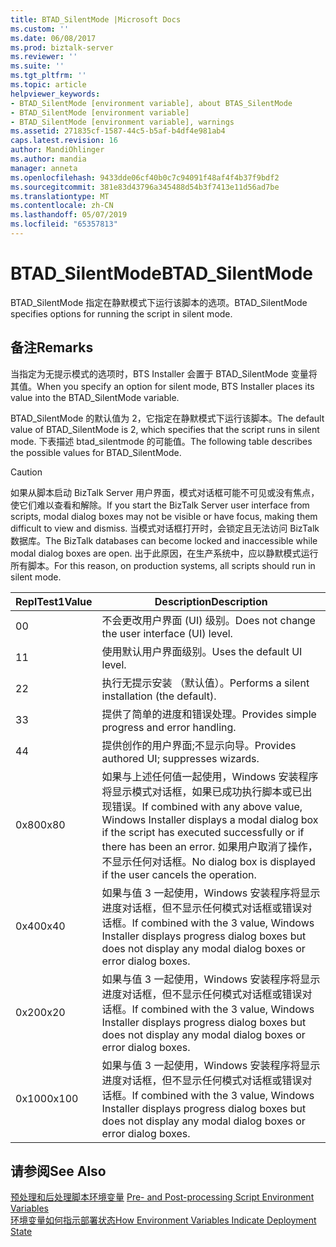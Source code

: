 ```yaml
---
title: BTAD_SilentMode |Microsoft Docs
ms.custom: ''
ms.date: 06/08/2017
ms.prod: biztalk-server
ms.reviewer: ''
ms.suite: ''
ms.tgt_pltfrm: ''
ms.topic: article
helpviewer_keywords:
- BTAD_SilentMode [environment variable], about BTAS_SilentMode
- BTAD_SilentMode [environment variable]
- BTAD_SilentMode [environment variable], warnings
ms.assetid: 271835cf-1587-44c5-b5af-b4df4e981ab4
caps.latest.revision: 16
author: MandiOhlinger
ms.author: mandia
manager: anneta
ms.openlocfilehash: 9433dde06cf40b0c7c94091f48af4f4b37f9bdf2
ms.sourcegitcommit: 381e83d43796a345488d54b3f7413e11d56ad7be
ms.translationtype: MT
ms.contentlocale: zh-CN
ms.lasthandoff: 05/07/2019
ms.locfileid: "65357813"
---
```

# <a name="btadsilentmode"></a><span data-ttu-id="efe41-102">BTAD_SilentMode</span><span class="sxs-lookup"><span data-stu-id="efe41-102">BTAD_SilentMode</span></span>
<span data-ttu-id="efe41-103">BTAD_SilentMode 指定在静默模式下运行该脚本的选项。</span><span class="sxs-lookup"><span data-stu-id="efe41-103">BTAD_SilentMode specifies options for running the script in silent mode.</span></span>  
  
## <a name="remarks"></a><span data-ttu-id="efe41-104">备注</span><span class="sxs-lookup"><span data-stu-id="efe41-104">Remarks</span></span>  
 <span data-ttu-id="efe41-105">当指定为无提示模式的选项时，BTS Installer 会置于 BTAD_SilentMode 变量将其值。</span><span class="sxs-lookup"><span data-stu-id="efe41-105">When you specify an option for silent mode, BTS Installer places its value into the BTAD_SilentMode variable.</span></span>  
  
 <span data-ttu-id="efe41-106">BTAD_SilentMode 的默认值为 2，它指定在静默模式下运行该脚本。</span><span class="sxs-lookup"><span data-stu-id="efe41-106">The default value of BTAD_SilentMode is 2, which specifies that the script runs in silent mode.</span></span> <span data-ttu-id="efe41-107">下表描述 btad_silentmode 的可能值。</span><span class="sxs-lookup"><span data-stu-id="efe41-107">The following table describes the possible values for BTAD_SilentMode.</span></span>  
  
> [!CAUTION]
>  <span data-ttu-id="efe41-108">如果从脚本启动 BizTalk Server 用户界面，模式对话框可能不可见或没有焦点，使它们难以查看和解除。</span><span class="sxs-lookup"><span data-stu-id="efe41-108">If you start the BizTalk Server user interface from scripts, modal dialog boxes may not be visible or have focus, making them difficult to view and dismiss.</span></span> <span data-ttu-id="efe41-109">当模式对话框打开时，会锁定且无法访问 BizTalk 数据库。</span><span class="sxs-lookup"><span data-stu-id="efe41-109">The BizTalk databases can become locked and inaccessible while modal dialog boxes are open.</span></span> <span data-ttu-id="efe41-110">出于此原因，在生产系统中，应以静默模式运行所有脚本。</span><span class="sxs-lookup"><span data-stu-id="efe41-110">For this reason, on production systems, all scripts should run in silent mode.</span></span>  
  
|<span data-ttu-id="efe41-111">ReplTest1</span><span class="sxs-lookup"><span data-stu-id="efe41-111">Value</span></span>|<span data-ttu-id="efe41-112">Description</span><span class="sxs-lookup"><span data-stu-id="efe41-112">Description</span></span>|  
|-----------|-----------------|  
|<span data-ttu-id="efe41-113">0</span><span class="sxs-lookup"><span data-stu-id="efe41-113">0</span></span>|<span data-ttu-id="efe41-114">不会更改用户界面 (UI) 级别。</span><span class="sxs-lookup"><span data-stu-id="efe41-114">Does not change the user interface (UI) level.</span></span>|  
|<span data-ttu-id="efe41-115">1</span><span class="sxs-lookup"><span data-stu-id="efe41-115">1</span></span>|<span data-ttu-id="efe41-116">使用默认用户界面级别。</span><span class="sxs-lookup"><span data-stu-id="efe41-116">Uses the default UI level.</span></span>|  
|<span data-ttu-id="efe41-117">2</span><span class="sxs-lookup"><span data-stu-id="efe41-117">2</span></span>|<span data-ttu-id="efe41-118">执行无提示安装 （默认值）。</span><span class="sxs-lookup"><span data-stu-id="efe41-118">Performs a silent installation (the default).</span></span>|  
|<span data-ttu-id="efe41-119">3</span><span class="sxs-lookup"><span data-stu-id="efe41-119">3</span></span>|<span data-ttu-id="efe41-120">提供了简单的进度和错误处理。</span><span class="sxs-lookup"><span data-stu-id="efe41-120">Provides simple progress and error handling.</span></span>|  
|<span data-ttu-id="efe41-121">4</span><span class="sxs-lookup"><span data-stu-id="efe41-121">4</span></span>|<span data-ttu-id="efe41-122">提供创作的用户界面;不显示向导。</span><span class="sxs-lookup"><span data-stu-id="efe41-122">Provides authored UI; suppresses wizards.</span></span>|  
|<span data-ttu-id="efe41-123">0x80</span><span class="sxs-lookup"><span data-stu-id="efe41-123">0x80</span></span>|<span data-ttu-id="efe41-124">如果与上述任何值一起使用，Windows 安装程序将显示模式对话框，如果已成功执行脚本或已出现错误。</span><span class="sxs-lookup"><span data-stu-id="efe41-124">If combined with any above value, Windows Installer displays a modal dialog box if the script has executed successfully or if there has been an error.</span></span> <span data-ttu-id="efe41-125">如果用户取消了操作，不显示任何对话框。</span><span class="sxs-lookup"><span data-stu-id="efe41-125">No dialog box is displayed if the user cancels the operation.</span></span>|  
|<span data-ttu-id="efe41-126">0x40</span><span class="sxs-lookup"><span data-stu-id="efe41-126">0x40</span></span>|<span data-ttu-id="efe41-127">如果与值 3 一起使用，Windows 安装程序将显示进度对话框，但不显示任何模式对话框或错误对话框。</span><span class="sxs-lookup"><span data-stu-id="efe41-127">If combined with the 3 value, Windows Installer displays progress dialog boxes but does not display any modal dialog boxes or error dialog boxes.</span></span>|  
|<span data-ttu-id="efe41-128">0x20</span><span class="sxs-lookup"><span data-stu-id="efe41-128">0x20</span></span>|<span data-ttu-id="efe41-129">如果与值 3 一起使用，Windows 安装程序将显示进度对话框，但不显示任何模式对话框或错误对话框。</span><span class="sxs-lookup"><span data-stu-id="efe41-129">If combined with the 3 value, Windows Installer displays progress dialog boxes but does not display any modal dialog boxes or error dialog boxes.</span></span>|  
|<span data-ttu-id="efe41-130">0x100</span><span class="sxs-lookup"><span data-stu-id="efe41-130">0x100</span></span>|<span data-ttu-id="efe41-131">如果与值 3 一起使用，Windows 安装程序将显示进度对话框，但不显示任何模式对话框或错误对话框。</span><span class="sxs-lookup"><span data-stu-id="efe41-131">If combined with the 3 value, Windows Installer displays progress dialog boxes but does not display any modal dialog boxes or error dialog boxes.</span></span>|  
  
## <a name="see-also"></a><span data-ttu-id="efe41-132">请参阅</span><span class="sxs-lookup"><span data-stu-id="efe41-132">See Also</span></span>  
 <span data-ttu-id="efe41-133">[预处理和后处理脚本环境变量](../core/pre-and-post-processing-script-environment-variables.md) </span><span class="sxs-lookup"><span data-stu-id="efe41-133">[Pre- and Post-processing Script Environment Variables](../core/pre-and-post-processing-script-environment-variables.md) </span></span>  
 [<span data-ttu-id="efe41-134">环境变量如何指示部署状态</span><span class="sxs-lookup"><span data-stu-id="efe41-134">How Environment Variables Indicate Deployment State</span></span>](../core/how-environment-variables-indicate-deployment-state.md)